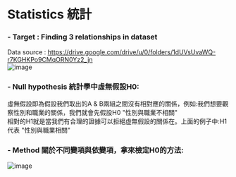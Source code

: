 # Statistics 統計  
### - Target : Finding 3 relationships in dataset  
Data source : https://drive.google.com/drive/u/0/folders/1dUVsUvaWQ-r7KGHKPo9CMqORN0Yz2_jn  
![image](https://drive.google.com/uc?export=view&id=1YgG8ByzngBQsg1_SIvawwe9MbFG5bNTv)

### - Null hypothesis 統計學中虛無假設H0:  
虛無假設即為假設我們取出的A & B兩組之間沒有相對應的關係，例如:我們想要觀察性別和職業的關係，我們就會先假設H0 "性別與職業不相關"  
相對的H1就是當我們有合理的證據可以拒絕虛無假設的關係在。上面的例子中:H1代表 "性別與職業相關"

### - Method 關於不同變項與依變項，拿來檢定H0的方法:
![image](https://drive.google.com/uc?export=view&id=1NsyozH5POuxYcTnP8gL4y95gze-ZzsmW)
